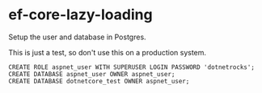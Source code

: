 # ef-core-lazy-loading

Setup the user and database in Postgres. 

This is just a test, so don't use this on a production system. 

```
CREATE ROLE aspnet_user WITH SUPERUSER LOGIN PASSWORD 'dotnetrocks';
CREATE DATABASE aspnet_user OWNER aspnet_user;
CREATE DATABASE dotnetcore_test OWNER aspnet_user;
```
